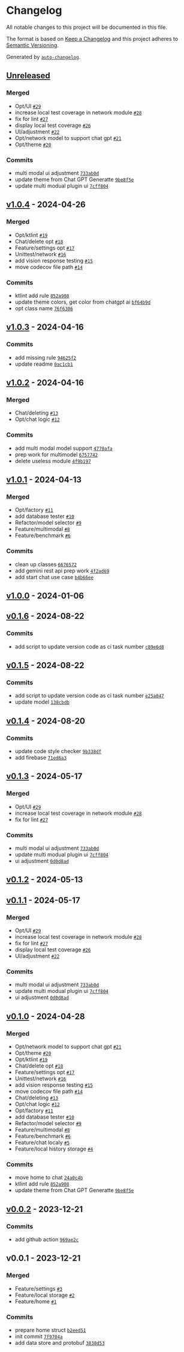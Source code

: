 # Changelog

All notable changes to this project will be documented in this file.

The format is based on [Keep a Changelog](https://keepachangelog.com/en/1.0.0/)
and this project adheres to [Semantic Versioning](https://semver.org/spec/v2.0.0.html).

Generated by [`auto-changelog`](https://github.com/CookPete/auto-changelog).

## [Unreleased](https://github.com/BreakZero/EasyGemini/compare/v1.0.4...HEAD)

### Merged

- Opt/UI [`#29`](https://github.com/BreakZero/EasyGemini/pull/29)
- increase local test coverage in network module [`#28`](https://github.com/BreakZero/EasyGemini/pull/28)
- fix for lint [`#27`](https://github.com/BreakZero/EasyGemini/pull/27)
- display local test coverage [`#26`](https://github.com/BreakZero/EasyGemini/pull/26)
- UI/adjustment [`#22`](https://github.com/BreakZero/EasyGemini/pull/22)
- Opt/network model to support chat gpt [`#21`](https://github.com/BreakZero/EasyGemini/pull/21)
- Opt/theme [`#20`](https://github.com/BreakZero/EasyGemini/pull/20)

### Commits

- multi modal ui adjustment [`733ab0d`](https://github.com/BreakZero/EasyGemini/commit/733ab0d42c1811b4bd59cf80b75a933ea8321c36)
- update theme from Chat GPT Generatte [`9be8f5e`](https://github.com/BreakZero/EasyGemini/commit/9be8f5eab69aceef14e9d625ec2e4458711e914b)
- update multi modual plugin ui [`7cff804`](https://github.com/BreakZero/EasyGemini/commit/7cff804d73f4e5bf97dc60424fe56d243dc7da96)

## [v1.0.4](https://github.com/BreakZero/EasyGemini/compare/v1.0.3...v1.0.4) - 2024-04-26

### Merged

- Opt/ktlint [`#19`](https://github.com/BreakZero/EasyGemini/pull/19)
- Chat/delete opt [`#18`](https://github.com/BreakZero/EasyGemini/pull/18)
- Feature/settings opt [`#17`](https://github.com/BreakZero/EasyGemini/pull/17)
- Unittest/network [`#16`](https://github.com/BreakZero/EasyGemini/pull/16)
- add vision response testing [`#15`](https://github.com/BreakZero/EasyGemini/pull/15)
- move codecov file path [`#14`](https://github.com/BreakZero/EasyGemini/pull/14)

### Commits

- ktlint add rule [`852a908`](https://github.com/BreakZero/EasyGemini/commit/852a9089788c13993c658ff23f515c4c6f927607)
- update theme colors, get color from chatgpt ai [`bf64b9d`](https://github.com/BreakZero/EasyGemini/commit/bf64b9d8a762ae4874c30b86593b859eff95fd3c)
- opt class name [`76f6306`](https://github.com/BreakZero/EasyGemini/commit/76f6306c3c19c2b452034b5492486ef3a226708f)

## [v1.0.3](https://github.com/BreakZero/EasyGemini/compare/v1.0.2...v1.0.3) - 2024-04-16

### Commits

- add missing rule [`94625f2`](https://github.com/BreakZero/EasyGemini/commit/94625f2e2e7ecfa85cf7ea6b077dd0c613c4cf85)
- update readme [`0ac1cb1`](https://github.com/BreakZero/EasyGemini/commit/0ac1cb1fe2b75303df54186022cc6fb9ee9f13fa)

## [v1.0.2](https://github.com/BreakZero/EasyGemini/compare/v1.0.1...v1.0.2) - 2024-04-16

### Merged

- Chat/deleting [`#13`](https://github.com/BreakZero/EasyGemini/pull/13)
- Opt/chat logic [`#12`](https://github.com/BreakZero/EasyGemini/pull/12)

### Commits

- add multi modal model support [`4770afa`](https://github.com/BreakZero/EasyGemini/commit/4770afaec71165a7c5abba7c10ef78a0b7e4646d)
- prep work for multimodel [`6757742`](https://github.com/BreakZero/EasyGemini/commit/675774230b6ebf01e1f059841823811a7bc754c2)
- delete useless module [`4f9b197`](https://github.com/BreakZero/EasyGemini/commit/4f9b197a5c0a3ee3c9b916af066f96087872165c)

## [v1.0.1](https://github.com/BreakZero/EasyGemini/compare/v1.0.0...v1.0.1) - 2024-04-13

### Merged

- Opt/factory [`#11`](https://github.com/BreakZero/EasyGemini/pull/11)
- add database tester [`#10`](https://github.com/BreakZero/EasyGemini/pull/10)
- Refactor/model selector [`#9`](https://github.com/BreakZero/EasyGemini/pull/9)
- Feature/multimodal [`#8`](https://github.com/BreakZero/EasyGemini/pull/8)
- Feature/benchmark [`#6`](https://github.com/BreakZero/EasyGemini/pull/6)

### Commits

- clean up classes [`6676572`](https://github.com/BreakZero/EasyGemini/commit/6676572ed82672c0d8f7cbfcc8569fdf8b10507b)
- add gemini rest api prep work [`4f2ad69`](https://github.com/BreakZero/EasyGemini/commit/4f2ad696dee406faeba18ee50d8d2aa499cebb12)
- add start chat use case [`b4b66ee`](https://github.com/BreakZero/EasyGemini/commit/b4b66ee1d6aebdce4272ca8199d45f9d3ea1a30a)

## [v1.0.0](https://github.com/BreakZero/EasyGemini/compare/v0.1.6...v1.0.0) - 2024-01-06

## [v0.1.6](https://github.com/BreakZero/EasyGemini/compare/v0.1.5...v0.1.6) - 2024-08-22

### Commits

- add script to update version code as ci task number [`c89e6d8`](https://github.com/BreakZero/EasyGemini/commit/c89e6d8ca4b2aa165309aae9f562a2f80ee982c4)

## [v0.1.5](https://github.com/BreakZero/EasyGemini/compare/v0.1.4...v0.1.5) - 2024-08-22

### Commits

- add script to update version code as ci task number [`e25a047`](https://github.com/BreakZero/EasyGemini/commit/e25a047f591f4611070c2d92fbab65870e222ce3)
- update model [`138cbdb`](https://github.com/BreakZero/EasyGemini/commit/138cbdb87e4aa823237f46f62a03d68d0d394605)

## [v0.1.4](https://github.com/BreakZero/EasyGemini/compare/v0.1.3...v0.1.4) - 2024-08-20

### Commits

- update code style checker [`9b338df`](https://github.com/BreakZero/EasyGemini/commit/9b338dfdba2a548ee4b854527c1cd28273540946)
- add firebase [`71ed6a3`](https://github.com/BreakZero/EasyGemini/commit/71ed6a30634bfc3cbb3efb7e5591500207883227)

## [v0.1.3](https://github.com/BreakZero/EasyGemini/compare/v0.1.2...v0.1.3) - 2024-05-17

### Merged

- Opt/UI [`#29`](https://github.com/BreakZero/EasyGemini/pull/29)
- increase local test coverage in network module [`#28`](https://github.com/BreakZero/EasyGemini/pull/28)
- fix for lint [`#27`](https://github.com/BreakZero/EasyGemini/pull/27)

### Commits

- multi modal ui adjustment [`733ab0d`](https://github.com/BreakZero/EasyGemini/commit/733ab0d42c1811b4bd59cf80b75a933ea8321c36)
- update multi modual plugin ui [`7cff804`](https://github.com/BreakZero/EasyGemini/commit/7cff804d73f4e5bf97dc60424fe56d243dc7da96)
- ui adjustment [`0d0d8ad`](https://github.com/BreakZero/EasyGemini/commit/0d0d8ad0ce90baa9b3d3b59a68316bb3c4fcaf44)

## [v0.1.2](https://github.com/BreakZero/EasyGemini/compare/v0.1.1...v0.1.2) - 2024-05-13

## [v0.1.1](https://github.com/BreakZero/EasyGemini/compare/v0.1.0...v0.1.1) - 2024-05-17

### Merged

- Opt/UI [`#29`](https://github.com/BreakZero/EasyGemini/pull/29)
- increase local test coverage in network module [`#28`](https://github.com/BreakZero/EasyGemini/pull/28)
- fix for lint [`#27`](https://github.com/BreakZero/EasyGemini/pull/27)
- display local test coverage [`#26`](https://github.com/BreakZero/EasyGemini/pull/26)
- UI/adjustment [`#22`](https://github.com/BreakZero/EasyGemini/pull/22)

### Commits

- multi modal ui adjustment [`733ab0d`](https://github.com/BreakZero/EasyGemini/commit/733ab0d42c1811b4bd59cf80b75a933ea8321c36)
- update multi modual plugin ui [`7cff804`](https://github.com/BreakZero/EasyGemini/commit/7cff804d73f4e5bf97dc60424fe56d243dc7da96)
- ui adjustment [`0d0d8ad`](https://github.com/BreakZero/EasyGemini/commit/0d0d8ad0ce90baa9b3d3b59a68316bb3c4fcaf44)

## [v0.1.0](https://github.com/BreakZero/EasyGemini/compare/v0.0.2...v0.1.0) - 2024-04-28

### Merged

- Opt/network model to support chat gpt [`#21`](https://github.com/BreakZero/EasyGemini/pull/21)
- Opt/theme [`#20`](https://github.com/BreakZero/EasyGemini/pull/20)
- Opt/ktlint [`#19`](https://github.com/BreakZero/EasyGemini/pull/19)
- Chat/delete opt [`#18`](https://github.com/BreakZero/EasyGemini/pull/18)
- Feature/settings opt [`#17`](https://github.com/BreakZero/EasyGemini/pull/17)
- Unittest/network [`#16`](https://github.com/BreakZero/EasyGemini/pull/16)
- add vision response testing [`#15`](https://github.com/BreakZero/EasyGemini/pull/15)
- move codecov file path [`#14`](https://github.com/BreakZero/EasyGemini/pull/14)
- Chat/deleting [`#13`](https://github.com/BreakZero/EasyGemini/pull/13)
- Opt/chat logic [`#12`](https://github.com/BreakZero/EasyGemini/pull/12)
- Opt/factory [`#11`](https://github.com/BreakZero/EasyGemini/pull/11)
- add database tester [`#10`](https://github.com/BreakZero/EasyGemini/pull/10)
- Refactor/model selector [`#9`](https://github.com/BreakZero/EasyGemini/pull/9)
- Feature/multimodal [`#8`](https://github.com/BreakZero/EasyGemini/pull/8)
- Feature/benchmark [`#6`](https://github.com/BreakZero/EasyGemini/pull/6)
- Feature/chat localy [`#5`](https://github.com/BreakZero/EasyGemini/pull/5)
- Feature/local history storage [`#4`](https://github.com/BreakZero/EasyGemini/pull/4)

### Commits

- move home to chat [`24a0c4b`](https://github.com/BreakZero/EasyGemini/commit/24a0c4ba53a35d36eb2d61b68ddbcf6c5bad8b63)
- ktlint add rule [`852a908`](https://github.com/BreakZero/EasyGemini/commit/852a9089788c13993c658ff23f515c4c6f927607)
- update theme from Chat GPT Generatte [`9be8f5e`](https://github.com/BreakZero/EasyGemini/commit/9be8f5eab69aceef14e9d625ec2e4458711e914b)

## [v0.0.2](https://github.com/BreakZero/EasyGemini/compare/v0.0.1...v0.0.2) - 2023-12-21

### Commits

- add github action [`969ae2c`](https://github.com/BreakZero/EasyGemini/commit/969ae2c24684de5cdc4c7b16b34e7f186d2c22c3)

## v0.0.1 - 2023-12-21

### Merged

- Feature/settings [`#3`](https://github.com/BreakZero/EasyGemini/pull/3)
- Feature/local storage [`#2`](https://github.com/BreakZero/EasyGemini/pull/2)
- Feature/home [`#1`](https://github.com/BreakZero/EasyGemini/pull/1)

### Commits

- prepare home struct [`b2eed51`](https://github.com/BreakZero/EasyGemini/commit/b2eed516f047f922938272d8d08b3d730157e7c8)
- init commit [`7f9704a`](https://github.com/BreakZero/EasyGemini/commit/7f9704a19897930a8fab7feb658e1c5780d8ea1a)
- add data store and protobuf [`3838d53`](https://github.com/BreakZero/EasyGemini/commit/3838d535e957babba2e0cf39e810b28fe6644082)
